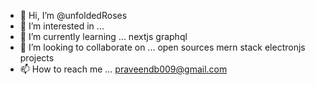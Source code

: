 - 👋 Hi, I’m @unfoldedRoses
- 👀 I’m interested in ...
- 🌱 I’m currently learning ... nextjs graphql
- 💞️ I’m looking to collaborate on ... open sources mern stack electronjs projects
- 📫 How to reach me ... praveendb009@gmail.com

<!---
unfoldedRoses/unfoldedRoses is a ✨ special ✨ repository because its `README.md` (this file) appears on your GitHub profile.
You can click the Preview link to take a look at your changes.
--->
